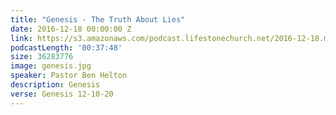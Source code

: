 ```yaml
---
title: "Genesis - The Truth About Lies"
date: 2016-12-18 00:00:00 Z
link: https://s3.amazonaws.com/podcast.lifestonechurch.net/2016-12-18.mp3
podcastLength: '00:37:48'
size: 36283776
image: genesis.jpg
speaker: Pastor Ben Helton
description: Genesis
verse: Genesis 12-10-20
---
```

